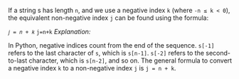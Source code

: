 If a string s has length `n`, and we use a negative index `k` (where `-n ≤ k < 0`), the equivalent non-negative index `j` can be found using the formula:

`𝑗 = 𝑛 + 𝑘`
`j=n+k`
*Explanation:*

In Python, negative indices count from the end of the sequence.
`s[-1]` refers to the last character of `s`, which is `s[n-1]`.
`s[-2]` refers to the second-to-last character, which is `s[n-2]`, and so on.
The general formula to convert a negative index `k` to a non-negative index `j` is `j = n + k`.
